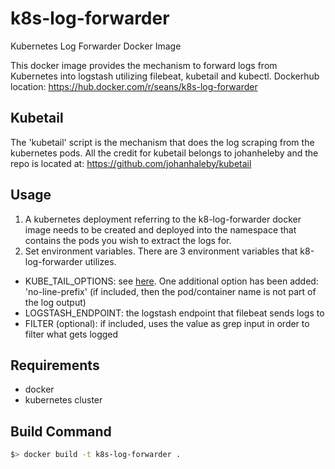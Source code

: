 # k8s-log-forwarder
Kubernetes Log Forwarder Docker Image

This docker image provides the mechanism to forward logs from Kubernetes into logstash utilizing filebeat, kubetail and kubectl.
Dockerhub location: <https://hub.docker.com/r/seans/k8s-log-forwarder>

## Kubetail
The 'kubetail' script is the mechanism that does the log scraping from the kubernetes pods.
All the credit for kubetail belongs to johanheleby and the repo is located at: <https://github.com/johanhaleby/kubetail>

## Usage
1. A kubernetes deployment referring to the k8-log-forwarder docker image needs to be created and deployed into the namespace that contains the pods you wish to extract the logs for.
2. Set environment variables. There are 3 environment variables that k8-log-forwarder utilizes.
  * KUBE\_TAIL\_OPTIONS: see [here](https://raw.githubusercontent.com/johanhaleby/kubetail/master/kubetail).
One additional option has been added: 'no-line-prefix' (if included, then the pod/container name is not part of the log output)
  * LOGSTASH_ENDPOINT: the logstash endpoint that filebeat sends logs to
  * FILTER (optional): if included, uses the value as grep input in order to filter what gets logged

## Requirements
- docker
- kubernetes cluster

## Build Command
```sh
$> docker build -t k8s-log-forwarder .
```